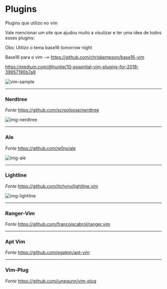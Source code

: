 Plugins
======

Plugins que utilizo no vim

Vale mencionar um site que ajudou muito a visulizar e ter uma idea de todos esses plugins:

Obs: Utilizo o tema base16 tomorrow night

Base16 para o vim --> https://github.com/chriskempson/base16-vim

https://medium.com/@huntie/10-essential-vim-plugins-for-2018-39957190b7a9

![vim-sample](https://github.com/luiznux/luiznux-config/blob/master/images/my-vim-sample.jpg)


------------
### Nerdtree

*Fonte* https://github.com/scrooloose/nerdtree


![img-nerdtree](https://github.com/luiznux/luiznux-config/blob/master/images/nerdtree-sample.png)


-------
### Ale

*Fonte* https://github.com/w0rp/ale


![img-ale](https://github.com/luiznux/luiznux-config/blob/master/images/ale-sample.gif)

------------
### Lightline

*Fonte* https://github.com/itchyny/lightline.vim


![img-lightline](https://github.com/luiznux/luiznux-config/blob/master/images/powerline.png)

--------------
### Ranger-Vim

*Fonte* https://github.com/francoiscabrol/ranger.vim

-----------
### Apt Vim

*Fonte* https://github.com/egalpin/apt-vim

------------
### Vim-Plug

*Fonte* https://github.com/junegunn/vim-plug







